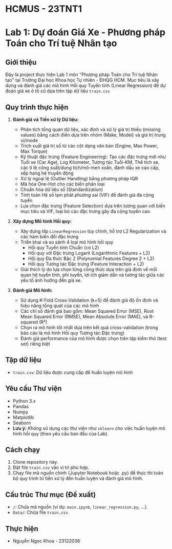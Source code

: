 # HCMUS - 23TNT1
# Lab 1: Dự đoán Giá Xe - Phương pháp Toán cho Trí tuệ Nhân tạo

## Giới thiệu

Đây là project thực hiện Lab 1 môn "Phương pháp Toán cho Trí tuệ Nhân tạo" tại Trường Đại học Khoa học Tự nhiên - ĐHQG HCM. Mục tiêu là xây dựng và đánh giá các mô hình Hồi quy Tuyến tính (Linear Regression) để dự đoán giá xe ô tô cũ dựa trên tập dữ liệu `train.csv`

## Quy trình thực hiện

1.  **Đánh giá và Tiền xử lý Dữ liệu:**
    * Phân tích tổng quan dữ liệu, xác định và xử lý giá trị thiếu (missing values) bằng cách điền dựa trên nhóm (Make, Model) và giá trị trung vị/mode
    * Trích xuất giá trị số từ các cột dạng văn bản (Engine, Max Power, Max Torque)
    * Kỹ thuật đặc trưng (Feature Engineering): Tạo các đặc trưng mới như Tuổi xe (Car Age), Log Kilometer, Tương tác Tuổi-KM, Thể tích xe, các tỉ lệ công suất/dung tích/mô-men xoắn, đánh dấu xe cao cấp, xếp hạng hệ truyền động
    * Xử lý ngoại lệ (Outlier Handling) bằng phương pháp IQR
    * Mã hóa One-Hot cho các biến phân loại
    * Chuẩn hóa dữ liệu số (Standardization)
    * Tính toán Hệ số lạm phát phương sai (VIF) để đánh giá đa cộng tuyến
    * Lựa chọn đặc trưng (Feature Selection) dựa trên tương quan với biến mục tiêu và VIF, loại bỏ các đặc trưng gây đa cộng tuyến cao

2.  **Xây dựng Mô hình Hồi quy:**
    * Xây dựng lớp `LinearRegression` tùy chỉnh, hỗ trợ L2 Regularization và các hàm biến đổi đặc trưng
    * Triển khai và so sánh 4 loại mô hình hồi quy
        * Hồi quy Tuyến tính Chuẩn (có L2)
        * Hồi quy với Đặc trưng Logarit (Logarithmic Features + L2)
        * Hồi quy Đa thức Bậc 2 (Polynomial Features Degree 2 + L2)
        * Hồi quy Tương tác Đặc trưng (Feature Interaction + L2)
    * Giải thích lý do lựa chọn từng công thức dựa trên giả định về mối quan hệ tuyến tính, phi tuyến, lợi ích giảm dần và tương tác giữa các yếu tố ảnh hưởng đến giá xe.

3.  **Đánh giá Mô hình:**
    * Sử dụng K-Fold Cross-Validation (k=5) để đánh giá độ ổn định và hiệu năng tổng quát của các mô hình
    * Các chỉ số đánh giá bao gồm: Mean Squared Error (MSE), Root Mean Squared Error (RMSE), Mean Absolute Error (MAE), và R-squared (R²)
    * Chọn ra mô hình tốt nhất dựa trên kết quả cross-validation (trong báo cáo là mô hình Hồi quy Tương tác Đặc trưng)
    * Đánh giá performance của mô hình được chọn trên tập kiểm thử (test set) riêng biệt

## Tập dữ liệu

* `train.csv`: Dữ liệu được cung cấp để huấn luyện mô hình

## Yêu cầu Thư viện

* Python 3.x
* Pandas
* Numpy
* Matplotlib
* Seaborn
* **Lưu ý:** *Không* sử dụng các thư viện như `sklearn` cho việc huấn luyện mô hình hồi quy (theo yêu cầu ban đầu của Lab).

## Cách chạy

1.  Clone repository này.
2.  Đặt file `train.csv` vào vị trí phù hợp.
3.  Chạy file mã nguồn chính (Jupyter Notebook hoặc .py) để thực thi toàn bộ quy trình từ tiền xử lý đến huấn luyện và đánh giá mô hình.

## Cấu trúc Thư mục (Đề xuất)
* `/`: Chứa mã nguồn (ví dụ: `main.ipynb`, `linear_regression.py`, ...).
* `Data/`: Chứa file `train.csv`.

## Thực hiện

* Nguyễn Ngọc Khoa - 23122036
